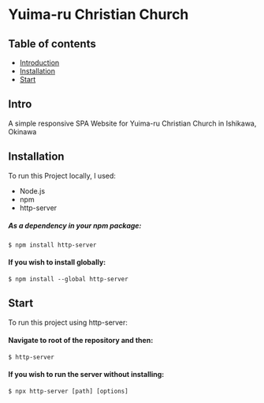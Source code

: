 # Yuima-ru Christian Church

## Table of contents
* [Introduction](#Intro)
* [Installation](#Installation)
* [Start](#Start)

## Intro
A simple responsive SPA Website for Yuima-ru Christian Church in Ishikawa, Okinawa

## Installation
To run this Project locally, I used:
* Node.js
* npm
* http-server

##### As a dependency in your npm package:
```
$ npm install http-server
```

#### If you wish to install globally:
```
$ npm install --global http-server
```
	
## Start
To run this project using http-server:

#### Navigate to root of the repository and then:
```
$ http-server
```

#### If you wish to run the server without installing:
```
$ npx http-server [path] [options]
```
